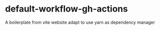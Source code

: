 # default-workflow-gh-actions
A boilerplate from vite website adapt to use yarn as dependency manager 
